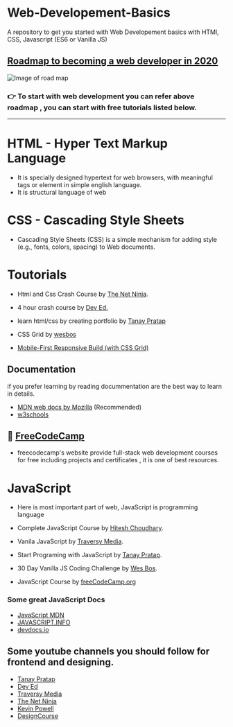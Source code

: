 # Web-Developement-Basics

A repository to get you started with Web Developement basics with HTMl, CSS, Javascript (ES6 or Vanilla JS)

## [Roadmap to becoming a web developer in 2020](https://github.com/kamranahmedse/developer-roadmap)

![Image of road map](https://camo.githubusercontent.com/f22bb956aacd059ef8819c40c55e49e700b0ea49/68747470733a2f2f692e696d6775722e636f6d2f4e4e796339514d2e706e67)


### 👉 To start with web development you can refer above roadmap , you can start with free tutorials listed below.

---

# HTML - Hyper Text Markup Language

-  It is specially designed hypertext for web browsers, with meaningful tags or element in simple english language.
-  It is structural language of web

# CSS - Cascading Style Sheets

-  Cascading Style Sheets (CSS) is a simple mechanism for adding style (e.g., fonts, colors, spacing) to Web documents.

# Toutorials

-  Html and Css Crash Course by [The Net Ninja](https://www.youtube.com/playlist?list=PL4cUxeGkcC9ivBf_eKCPIAYXWzLlPAm6G).
-  4 hour crash course by [Dev Ed.](https://youtu.be/vQWlgd7hV4A)
-  learn html/css by creating portfolio by [Tanay Pratap](https://www.youtube.com/playlist?list=PLzvhQUIpvvug-c-bExl_xFcopeQi_sa29)

-  CSS Grid by [wesbos](https://cssgrid.io/)
-  [Mobile-First Responsive Build (with CSS Grid)](https://www.youtube.com/playlist?list=PL4cUxeGkcC9hH1tAjyUPZPjbj-7s200a4)

## Documentation

if you prefer learning by reading docummentation are the best way to learn in details.

-  [MDN web docs by Mozilla](https://developer.mozilla.org/en-US/) (Recommended)
-  [w3schools](https://www.w3schools.com/)

## 🎯 [FreeCodeCamp](https://www.freecodecamp.org/)

-  freecodecamp's website provide full-stack web development courses for free including projects and certificates , it is one of best resources.

# JavaScript

-  Here is most important part of web, JavaScript is programming language

-  Complete JavaScript Course by [Hitesh Choudhary](https://www.youtube.com/playlist?list=PLRAV69dS1uWSxUIk5o3vQY2-_VKsOpXLD).

-  Vanila JavaScript by [Traversy Media](https://www.youtube.com/playlist?list=PLillGF-RfqbbnEGy3ROiLWk7JMCuSyQtX).
-  Start Programing with JavaScript by [Tanay Pratap](https://www.youtube.com/playlist?list=PLzvhQUIpvvuj9nN70USkHJrrSeQ9aiqdB).
-  30 Day Vanilla JS Coding Challenge by [Wes Bos](https://javascript30.com/).
-  JavaScript Course by [freeCodeCamp.org](https://www.youtube.com/playlist?list=PLWKjhJtqVAbleDe3_ZA8h3AO2rXar-q2V)

### Some great JavaScript Docs

-  [JavaScript MDN](https://developer.mozilla.org/en-US/docs/Web/JavaScript)
-  [JAVASCRIPT.INFO](https://javascript.info/)
-  [devdocs.io](https://devdocs.io/javascript/)

## Some youtube channels you should follow for frontend and designing.

-  [Tanay Pratap](https://www.youtube.com/channel/UCNFmBuclxQPe57orKiQbyfA)
-  [Dev Ed](https://www.youtube.com/channel/UClb90NQQcskPUGDIXsQEz5Q)
-  [Traversy Media](https://www.youtube.com/channel/UC29ju8bIPH5as8OGnQzwJyA)
-  [The Net Ninja](https://www.youtube.com/channel/UCW5YeuERMmlnqo4oq8vwUpg)
-  [Kevin Powell](https://www.youtube.com/channel/UCJZv4d5rbIKd4QHMPkcABCw)
-  [DesignCourse](https://www.youtube.com/channel/UCVyRiMvfUNMA1UPlDPzG5Ow)
